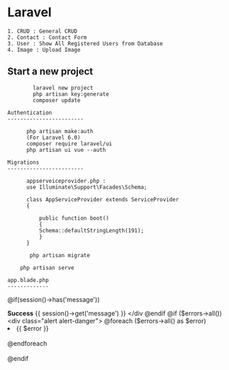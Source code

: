 # Laravel
```
1. CRUD : General CRUD
2. Contact : Contact Form
3. User : Show All Registered Users from Database
4. Image : Upload Image
```
Start a new project
---------------------
```
		laravel new project
		php artisan key:generate
		composer update
```
	Authentication
	------------------------
  ```
		php artisan make:auth
		(For Laravel 6.0)
		composer require laravel/ui
		php artisan ui vue --auth
```
	Migrations
	------------------------
  ```
		appserveiceprovider.php :
		use Illuminate\Support\Facades\Schema;

		class AppServiceProvider extends ServiceProvider
		{

			public function boot()
			{
			Schema::defaultStringLength(191);
			}
		}
 ```
 ```
		php artisan migrate
```
		php artisan serve
```
app.blade.php
-------------
```
@if(session()->has('message'))
    <div class="alert alert-success" role="alert">
	<strong>Success</strong> {{ session()->get('message') }}
    </div
@endif
@if ($errors->all())
    <div class="alert alert-danger">
	@foreach ($errors->all() as $error)
	    <li>{{ $error }}</li>                                                        
	@endforeach
    </div>                        
@endif
```

